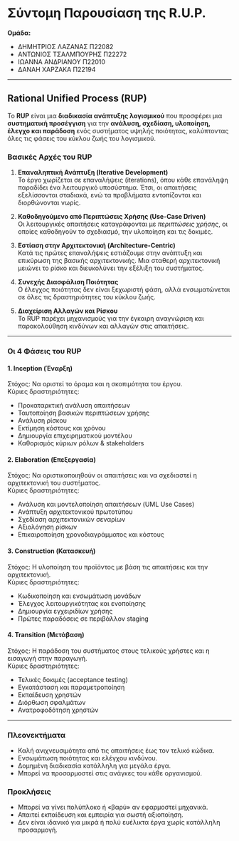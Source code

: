 # Σύντομη Παρουσίαση της R.U.P.
**Ομάδα:**
- ΔΗΜΗΤΡΙΟΣ ΛΑΖΑΝΑΣ Π22082
- ΑΝΤΩΝΙΟΣ ΤΣΑΛΜΠΟΥΡΗΣ Π22272
- ΙΩΑΝΝΑ ΑΝΔΡΙΑΝΟΥ Π22010
- ΔΑΝΑΗ ΧΑΡΖΑΚΑ Π22194

---

## Rational Unified Process (RUP)

Το **RUP** είναι μια **διαδικασία ανάπτυξης λογισμικού** που προσφέρει μια **συστηματική προσέγγιση** για την **ανάλυση, σχεδίαση, υλοποίηση, έλεγχο και παράδοση** ενός συστήματος υψηλής ποιότητας, καλύπτοντας όλες τις φάσεις του κύκλου ζωής του λογισμικού.


### Βασικές Αρχές του RUP

1. **Επαναληπτική Ανάπτυξη (Iterative Development)**  
   Το έργο χωρίζεται σε επαναλήψεις (iterations), όπου κάθε επανάληψη παραδίδει ένα λειτουργικό υποσύστημα. Έτσι, οι απαιτήσεις εξελίσσονται σταδιακά, ενώ τα προβλήματα εντοπίζονται και διορθώνονται νωρίς.

2. **Καθοδηγούμενο από Περιπτώσεις Χρήσης (Use-Case Driven)**  
   Οι λειτουργικές απαιτήσεις καταγράφονται με *περιπτώσεις χρήσης*, οι οποίες καθοδηγούν το σχεδιασμό, την υλοποίηση και τις δοκιμές.

3. **Εστίαση στην Αρχιτεκτονική (Architecture-Centric)**  
   Κατά τις πρώτες επαναλήψεις εστιάζουμε στην ανάπτυξη και επικύρωση της βασικής αρχιτεκτονικής. Μια σταθερή αρχιτεκτονική μειώνει το ρίσκο και διευκολύνει την εξέλιξη του συστήματος.

4. **Συνεχής Διασφάλιση Ποιότητας**  
   Ο έλεγχος ποιότητας δεν είναι ξεχωριστή φάση, αλλά ενσωματώνεται σε όλες τις δραστηριότητες του κύκλου ζωής.

5. **Διαχείριση Αλλαγών και Ρίσκου**  
   Το RUP παρέχει μηχανισμούς για την έγκαιρη αναγνώριση και παρακολούθηση κινδύνων και αλλαγών στις απαιτήσεις.

---

### Οι 4 Φάσεις του RUP

#### 1. **Inception (Έναρξη)**  
Στόχος: Να οριστεί το όραμα και η σκοπιμότητα του έργου.  
Κύριες δραστηριότητες:
- Προκαταρκτική ανάλυση απαιτήσεων
- Ταυτοποίηση βασικών περιπτώσεων χρήσης
- Ανάλυση ρίσκου
- Εκτίμηση κόστους και χρόνου
- Δημιουργία επιχειρηματικού μοντέλου
- Καθορισμός κύριων ρόλων & stakeholders

#### 2. **Elaboration (Επεξεργασία)**  
Στόχος: Να οριστικοποιηθούν οι απαιτήσεις και να σχεδιαστεί η αρχιτεκτονική του συστήματος.  
Κύριες δραστηριότητες:
- Ανάλυση και μοντελοποίηση απαιτήσεων (UML Use Cases)
- Ανάπτυξη αρχιτεκτονικού πρωτοτύπου
- Σχεδίαση αρχιτεκτονικών σεναρίων
- Αξιολόγηση ρίσκων
- Επικαιροποίηση χρονοδιαγράμματος και κόστους

#### 3. **Construction (Κατασκευή)**  
Στόχος: Η υλοποίηση του προϊόντος με βάση τις απαιτήσεις και την αρχιτεκτονική.  
Κύριες δραστηριότητες:
- Κωδικοποίηση και ενσωμάτωση μονάδων
- Έλεγχος λειτουργικότητας και ενοποίησης
- Δημιουργία εγχειριδίων χρήσης
- Πρώτες παραδόσεις σε περιβάλλον staging

#### 4. **Transition (Μετάβαση)**  
Στόχος: Η παράδοση του συστήματος στους τελικούς χρήστες και η εισαγωγή στην παραγωγή.  
Κύριες δραστηριότητες:
- Τελικές δοκιμές (acceptance testing)
- Εγκατάσταση και παραμετροποίηση
- Εκπαίδευση χρηστών
- Διόρθωση σφαλμάτων
- Ανατροφοδότηση χρηστών

---

### Πλεονεκτήματα

- Καλή ανιχνευσιμότητα από τις απαιτήσεις έως τον τελικό κώδικα.
- Ενσωμάτωση ποιότητας και ελέγχου κινδύνου.
- Δομημένη διαδικασία κατάλληλη για μεγάλα έργα.
- Μπορεί να προσαρμοστεί στις ανάγκες του κάθε οργανισμού.

### Προκλήσεις

- Μπορεί να γίνει πολύπλοκο ή «βαρύ» αν εφαρμοστεί μηχανικά.
- Απαιτεί εκπαίδευση και εμπειρία για σωστή αξιοποίηση.
- Δεν είναι ιδανικό για μικρά ή πολύ ευέλικτα έργα χωρίς κατάλληλη προσαρμογή.